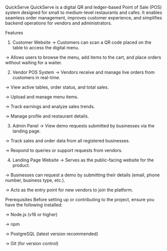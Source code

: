 QuickServe
QuickServe is a digital QR and ledger-based Point of Sale (POS) system designed for small to medium-level restaurants and cafes. It enables seamless order management, improves customer experience, and simplifies backend operations for vendors and administrators.

Features
1. Customer Website
-> Customers can scan a QR code placed on the table to access the digital menu.

-> Allows users to browse the menu, add items to the cart, and place orders without waiting for a waiter.

2. Vendor POS System
-> Vendors receive and manage live orders from customers in real-time.

-> View active tables, order status, and total sales.

-> Upload and manage menu items.

-> Track earnings and analyze sales trends.

-> Manage profile and restaurant details.

3. Admin Panel
-> View demo requests submitted by businesses via the landing page.

-> Track sales and order data from all registered businesses.

-> Respond to queries or support requests from vendors.

4. Landing Page Website
-> Serves as the public-facing website for the product.

-> Businesses can request a demo by submitting their details (email, phone number, business type, etc.).

-> Acts as the entry point for new vendors to join the platform.

Prerequisites
Before setting up or contributing to the project, ensure you have the following installed:

-> Node.js (v16 or higher)

-> npm 

-> PostgreSQL (latest version recommended)

-> Git (for version control)

